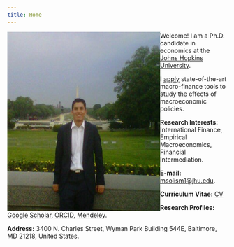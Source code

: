 ```yaml
---
title: Home
---
```



<img align="left" width="350" height="410" src="/images/home_img.jpg">

Welcome! I am a Ph.D. candidate in economics at the [Johns Hopkins University](http://econ.jhu.edu/ "JHU Economics").

I [apply](research.md) state-of-the-art macro-finance tools to study the effects of macroeconomic policies. <!-- with a special focus on emerging markets. -->

**Research Interests:** International Finance, Empirical Macroeconomics, Financial Intermediation.

**E-mail:** <msolism1@jhu.edu>.

**Curriculum Vitae:** [CV](CV.md)

**Research Profiles:** [Google Scholar](https://scholar.google.com/citations?user=psWsSL0AAAAJ&hl=en "Google Scholar - Pavel Solís"), 
[ORCID](https://orcid.org/0000-0001-6893-4326 "ORCID iD - Pavel Solís"), [Mendeley](https://www.mendeley.com/profiles/pavel-sols3/ "Mendeley - Pavel Solís").
<!-- , Research Gate, RePEc. -->

<!--   
[Google Scholar](https://scholar.google.com/citations?user=psWsSL0AAAAJ&hl=en "Google Scholar - Pavel Solís")<img src="/images/google-scholar-icon.png" style="width:1em;margin-right:.5em;" width="15" height="15">, 
[ORCID](https://orcid.org/0000-0001-6893-4326 "ORCID iD - Pavel Solís")<img src="/images/orcid-icon-1200px.png" style="width:1em;margin-right:.5em;" width="15" height="15">, [Mendeley](https://www.mendeley.com/profiles/pavel-sols3/ "Mendeley - Pavel Solís")<img src="/images/mendeley-icon.png" style="width:1em;margin-right:.5em;" width="15" height="15">, Research Gate<img src="/images/researchgate-icon.png" style="width:1em;margin-right:.5em;" width="15" height="15">, <img src="/images/repec-icon-245x97.png" style="width:1em;margin-right:.5em;" width="30" height="15">.
<img src="https://orcid.org/sites/default/files/images/orcid_16x16.png" style="width:1em;margin-right:.5em;">   -->

**Address:**
3400 N. Charles Street,
Wyman Park Building 544E,
Baltimore, MD 21218,
United States.
